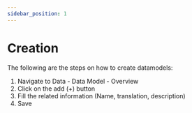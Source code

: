 ```yaml
---
sidebar_position: 1
---
```


# Creation

The following are the steps on how to create datamodels:

1. Navigate to Data - Data Model - Overview
2. Click on the add (+) button
3. Fill the related information (Name, translation, description)
4. Save
